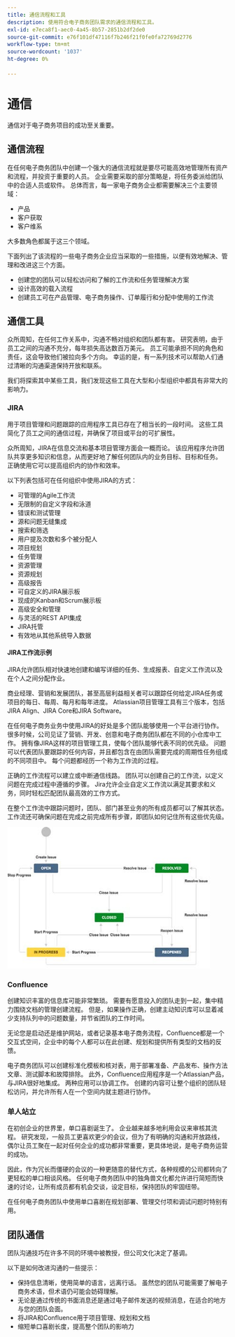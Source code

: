 ```yaml
---
title: 通信流程和工具
description: 使用符合电子商务团队需求的通信流程和工具。
exl-id: e7eca8f1-aec0-4a45-8b57-2851b2df2de0
source-git-commit: e76f101df47116f7b246f21f0fe0fa72769d2776
workflow-type: tm+mt
source-wordcount: '1037'
ht-degree: 0%

---
```


# 通信

通信对于电子商务项目的成功至关重要。

## 通信流程

在任何电子商务团队中创建一个强大的通信流程就是要尽可能高效地管理所有资产和流程，并投资于重要的人员。 企业需要采取的部分策略是，将任务委派给团队中的合适人员或软件。 总体而言，每一家电子商务企业都需要解决三个主要领域：

- 产品
- 客户获取
- 客户维系

大多数角色都属于这三个领域。

下面列出了该流程的一些电子商务企业应当采取的一些措施，以便有效地解决、管理和改进这三个方面。

- 创建您的团队可以轻松访问和了解的工作流和任务管理解决方案
- 设计高效的载入流程
- 创建员工可在产品管理、电子商务操作、订单履行和分配中使用的工作流

## 通信工具

众所周知，在任何工作关系中，沟通不畅对组织和团队都有害。 研究表明，由于员工之间的沟通不充分，每年损失高达数百万美元。 员工可能承担不同的角色和责任，这会导致他们被拉向多个方向。 幸运的是，有一系列技术可以帮助人们通过清晰的沟通渠道保持开放和联系。

我们将探索其中某些工具，我们发现这些工具在大型和小型组织中都具有非常大的影响力。

### JIRA

用于项目管理和问题跟踪的应用程序工具已存在了相当长的一段时间。 这些工具简化了员工之间的通信过程，并确保了项目或平台的可扩展性。

众所周知，JIRA在信息交流和基本项目管理方面会一概而论。 该应用程序允许团队共享更多知识和信息，从而更好地了解任何团队内的业务目标、目标和任务。 正确使用它可以提高组织内的协作和效率。

以下列表包括可在任何组织中使用JIRA的方式：

- 可管理的Agile工作流
- 无限制的自定义字段和泳道
- 错误和测试管理
- 源和问题无缝集成
- 搜索和筛选
- 用户提及次数和多个被分配人
- 项目规划
- 任务管理
- 资源管理
- 资源规划
- 高级报告
- 可自定义的JIRA展示板
- 现成的Kanban和Scrum展示板
- 高级安全和管理
- 与灵活的REST API集成
- JIRA托管
- 有效地从其他系统导入数据

#### JIRA工作流示例

JIRA允许团队相对快速地创建和编写详细的任务、生成报表、自定义工作流以及在个人之间分配作业。

商业经理、营销和发展团队，甚至高层利益相关者可以跟踪任何给定JIRA任务或项目的每日、每周、每月和每年进度。 Atlassian项目管理工具有三个版本，包括JIRA Align、JIRA Core和JIRA Software。

在任何电子商务业务中使用JIRA的好处是多个团队能够使用一个平台进行协作。 很多时候，公司见证了营销、开发、创意和电子商务团队都在不同的小仓库中工作。 拥有像JIRA这样的项目管理工具，使每个团队能够代表不同的优先级。 问题可以代表团队要跟踪的任何内容，并且都包含在由团队需要完成的周期性任务组成的不同项目中。 每个问题都经历一个称为工作流的过程。

正确的工作流程可以建立或中断通信线路。 团队可以创建自己的工作流，以定义问题在完成过程中遵循的步骤。 Jira允许企业自定义工作流以满足其要求和义务，同时轻松匹配团队最高效的工作方式。

在整个工作流中跟踪问题时，团队、部门甚至业务的所有成员都可以了解其状态。 工作流还可确保问题在完成之前完成所有步骤，即团队如何记住所有这些优先级。

![JIRA工作流示例图](../../assets/playbooks/jira-workflow-example.png)

### Confluence

创建知识丰富的信息库可能非常繁琐。 需要有愿意投入的团队走到一起，集中精力围绕文档的管理创建流程。 但是，如果操作正确，创建主动知识库可以显着减少支持队列中的问题数量，并节省团队的工作时间。

无论您是启动还是维护网站，或者记录基本电子商务流程，Confluence都是一个交互式空间，企业中的每个人都可以在此创建、规划和提供所有类型的文档的反馈。

电子商务团队可以创建标准化模板和核对表，用于部署准备、产品发布、操作方法文章、测试脚本和故障排除。 此外，Confluence应用程序是一个Atlassian产品，与JIRA很好地集成。 两种应用可以协调工作。 创建的内容可让整个组织的团队轻松访问，并允许所有人在一个空间内就主题进行协作。

### 单人站立

在初创企业的世界里，单口喜剧诞生了。 企业越来越多地利用会议来审核其流程。 研究发现，一般员工更喜欢更少的会议，但为了有明确的沟通和开放路线，偶尔让员工聚在一起对任何企业的成功都非常重要，更具体地说，是电子商务运营的成功。

因此，作为冗长而僵硬的会议的一种更随意的替代方式，各种规模的公司都转向了更轻松的单口相谈风格。 任何电子商务团队中的独角兽文化都允许进行简短而快速的讨论，让所有成员都有机会交谈，设定目标，保持团队的牢固纽带。

在任何电子商务团队中使用单口喜剧在规划部署、管理交付项和调试问题时特别有用。

## 团队通信

团队沟通技巧在许多不同的环境中被教授，但公司文化决定了基调。

以下是如何改进沟通的一些提示：

- 保持信息清晰，使用简单的语言，远离行话。 虽然您的团队可能需要了解电子商务术语，但术语仍可能会妨碍理解。
- 无论是通过传统的书面消息还是通过电子邮件发送的视频消息，在适合的地方与您的团队会面。
- 将JIRA和Confluence用于项目管理、规划和文档
- 缩短单口喜剧长度，提高整个团队的影响力
